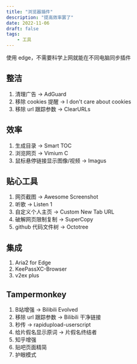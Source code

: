 ```yaml
---
title: "浏览器插件"
description: "提高效率罢了"
date: 2022-11-06
draft: false
tags:
    - 工具
---
```


使用 edge，不需要科学上网就能在不同电脑同步插件

## 整洁

1. 清理广告 -> AdGuard
2. 移除 cookies 提醒 -> I don't care about cookies
3. 移除 url 跟踪参数 -> ClearURLs

## 效率

1. 生成目录 -> Smart TOC
2. 浏览网页 -> Vimium C
3. 鼠标悬停链接显示图像/视频 -> Imagus

## 贴心工具

1. 网页截图 -> Awesome Screenshot
2. 听歌 -> Listen 1
3. 自定义个人主页 -> Custom New Tab URL
4. 破解网页限制复制 -> SuperCopy
5. github 代码文件树 -> Octotree 

## 集成

1. Aria2 for Edge
2. KeePassXC-Browser
3. v2ex plus

## Tampermonkey

1. B站增强 -> Bilibili Evolved
2. 移除 url 跟踪参数 -> Bilibili 干净链接
3. 秒传 -> rapidupload-userscript
4. 给片假名显示原词 -> 片假名终结者
5. 知乎增强
6. 贴吧页面精简
7. 护眼模式